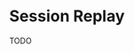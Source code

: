 # Session Replay

<!--
https://datadoghq.com/dg/real-user-monitoring/session-replay/
https://github.com/openreplay/openreplay
-->

TODO
